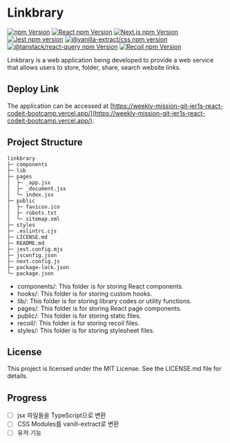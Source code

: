 # Linkbrary

<div>
  <a href="https://www.npmjs.com/package/npm"><img alt="npm Version" src="https://img.shields.io/badge/npm@latest-v9.6.6-CB3837?&logo=npm&logoColor=CB3837"></a>
  <a href="https://www.npmjs.com/package/react"><img alt="React npm Version" src="https://img.shields.io/badge/React-v18.2.0-61DAFB?logo=React&logoColor=61DAFB"></a>
  <a href="https://www.npmjs.com/package/next"><img alt="Next.js npm Version" src="https://img.shields.io/badge/Next.js-v13.4.4-000000?logo=Next.js&logoColor=000000"></a>
  <a href="https://www.npmjs.com/package/jest"><img alt="Jest npm version" src="https://img.shields.io/badge/Jest-v29.5.0-C21325?logo=Jest&logoColor=C21325"></a>
  <a href="https://www.npmjs.com/package/@vanilla-extract/css"><img alt="@vanilla-extract/css npm version" src="https://img.shields.io/badge/VanillaExtract-v1.11.0-FFC0CB"></a>
  <a href="https://www.npmjs.com/package/@tanstack/react-query"><img alt="@tanstack/react-query npm Version" src="https://img.shields.io/badge/ReactQuery-v4.29.12-FF4154"></a>
  <a href="https://www.npmjs.com/package/recoil"><img alt="Recoil npm Version" src="https://img.shields.io/badge/Recoil-v0.7.7-0075EB"></a>
</div>

Linkbrary is a web application being developed to provide a web service that allows users to store, folder, share, search website links.

## Deploy Link

The application can be accessed at [https://weekly-mission-git-jer1s-react-codeit-bootcamp.vercel.app/](https://weekly-mission-git-jer1s-react-codeit-bootcamp.vercel.app/).

## Project Structure
```
linkbrary
├─ components
├─ lib
├─ pages
│  ├─ _app.jsx
│  ├─ _document.jsx
│  └─ index.jsx
├─ public
│  ├─ favicon.ico
│  ├─ robots.txt
│  └─ sitemap.xml
├─ styles
├─ .eslintrc.cjs
├─ LICENSE.md
├─ README.md
├─ jest.config.mjs
├─ jsconfig.json
├─ next.config.js
├─ package-lock.json
└─ package.json

```

- components/: This folder is for storing React components.
- hooks/: This folder is for storing custom hooks.
- lib/: This folder is for storing library codes or utility functions.
- pages/: This folder is for storing React page components.
- public/: This folder is for storing static files.
- recoil/: This folder is for storing recoil files.
- styles/: This folder is for storing stylesheet files.

## License

This project is licensed under the MIT License. See the LICENSE.md file for details.

## Progress

- [ ] jsx 파일들을 TypeScript으로 변환
- [ ] CSS Modules를 vanill-extract로 변환
- [ ] 유저 기능
